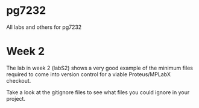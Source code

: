 # pg7232

All labs and others for pg7232

# Week 2
The lab in week 2 (labS2) shows a very good example of the minimum files required to come into version control for a viable Proteus/MPLabX checkout.

Take a look at the gitignore files to see what files you could ignore in your project.